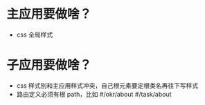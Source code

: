 # 主应用要做啥？
- css 全局样式

# 子应用要做啥？
- css 样式别和主应用样式冲突，自己根元素要定根类名再往下写样式
- 路由定义必须有根 path，比如 #/okr/about #/task/about
